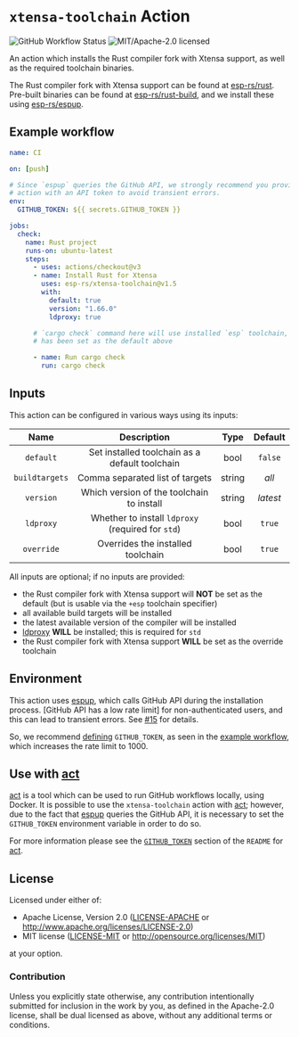 # `xtensa-toolchain` Action

![GitHub Workflow Status](https://img.shields.io/github/actions/workflow/status/esp-rs/xtensa-toolchain/ci.yaml?label=CI&logo=github&style=flat-square)
![MIT/Apache-2.0 licensed](https://img.shields.io/badge/license-MIT%2FApache--2.0-blue)

An action which installs the Rust compiler fork with Xtensa support, as well as the required toolchain binaries.

The Rust compiler fork with Xtensa support can be found at [esp-rs/rust]. Pre-built binaries can be found at [esp-rs/rust-build], and we install these using [esp-rs/espup].

[esp-rs/rust]: https://github.com/esp-rs/rust
[esp-rs/rust-build]: https://github.com/esp-rs/rust-build
[esp-rs/espup]: https://github.com/esp-rs/espup

## Example workflow

```yaml
name: CI

on: [push]

# Since `espup` queries the GitHub API, we strongly recommend you provide this
# action with an API token to avoid transient errors.
env:
  GITHUB_TOKEN: ${{ secrets.GITHUB_TOKEN }}

jobs:
  check:
    name: Rust project
    runs-on: ubuntu-latest
    steps:
      - uses: actions/checkout@v3
      - name: Install Rust for Xtensa
        uses: esp-rs/xtensa-toolchain@v1.5
        with:
          default: true
          version: "1.66.0"
          ldproxy: true

      # `cargo check` command here will use installed `esp` toolchain, as it
      # has been set as the default above

      - name: Run cargo check
        run: cargo check
```

## Inputs

This action can be configured in various ways using its inputs:

|      Name      |                    Description                    |  Type  | Default  |
| :------------: | :-----------------------------------------------: | :----: | :------: |
|   `default`    |  Set installed toolchain as a default toolchain   |  bool  | `false`  |
| `buildtargets` |          Comma separated list of targets          | string |  _all_   |
|   `version`    |     Which version of the toolchain to install     | string | _latest_ |
|   `ldproxy`    | Whether to install `ldproxy` (required for `std`) |  bool  |  `true`  |
|   `override`   |         Overrides the installed toolchain         |  bool  |  `true`  |

All inputs are optional; if no inputs are provided:

- the Rust compiler fork with Xtensa support will **NOT** be set as the default (but is usable via the `+esp` toolchain specifier)
- all available build targets will be installed
- the latest available version of the compiler will be installed
- [ldproxy](https://github.com/ivmarkov/embuild) **WILL** be installed; this is required for `std`
- the Rust compiler fork with Xtensa support **WILL** be set as the override toolchain

## Environment

This action uses [espup], which calls GitHub API during the installation process. [GitHub API has a low rate limit] for non-authenticated users, and this can lead to transient errors. See [#15] for details.

So, we recommend [defining] `GITHUB_TOKEN`, as seen in the [example workflow], which increases the rate limit to 1000.

[espup]: https://github.com/esp-rs/espup
[github api has a small rate limit]: https://docs.github.com/en/rest/overview/resources-in-the-rest-api?apiVersion=2022-11-28#rate-limits-for-requests-from-github-actions
[#15]: https://github.com/esp-rs/xtensa-toolchain/issues/15
[defining]: https://docs.github.com/en/actions/learn-github-actions/variables
[example workflow]: #example-workflow

## Use with [act]

[act] is a tool which can be used to run GitHub workflows locally, using Docker. It is possible to use the `xtensa-toolchain` action with [act]; however, due to the fact that [espup] queries the GitHub API, it is necessary to set the `GITHUB_TOKEN` environment variable in order to do so.

For more information please see the [`GITHUB_TOKEN`] section of the `README` for [act].

[act]: https://github.com/nektos/act
[`GITHUB_TOKEN`]: https://github.com/nektos/act#github_token

## License

Licensed under either of:

- Apache License, Version 2.0 ([LICENSE-APACHE](LICENSE-APACHE) or http://www.apache.org/licenses/LICENSE-2.0)
- MIT license ([LICENSE-MIT](LICENSE-MIT) or http://opensource.org/licenses/MIT)

at your option.

### Contribution

Unless you explicitly state otherwise, any contribution intentionally submitted for inclusion in
the work by you, as defined in the Apache-2.0 license, shall be dual licensed as above, without
any additional terms or conditions.
